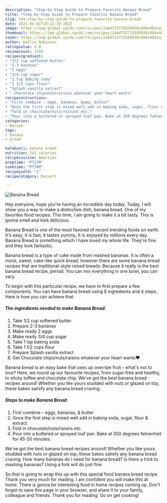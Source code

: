 ```yaml
---
description: "Step-by-Step Guide to Prepare Favorite Banana Bread"
title: "Step-by-Step Guide to Prepare Favorite Banana Bread"
slug: 144-step-by-step-guide-to-prepare-favorite-banana-bread
date: 2021-05-01T10:32:19.392Z
image: https://img-global.cpcdn.com/recipes/2a6d7237155d9930/680x482cq70/banana-bread-recipe-main-photo.jpg
thumbnail: https://img-global.cpcdn.com/recipes/2a6d7237155d9930/680x482cq70/banana-bread-recipe-main-photo.jpg
cover: https://img-global.cpcdn.com/recipes/2a6d7237155d9930/680x482cq70/banana-bread-recipe-main-photo.jpg
author: Hallie Robinson
ratingvalue: 4.8
reviewcount: 1356
recipeingredient:
- "1/2 cup softened butter"
- "2-3 bananas"
- "2 eggs"
- "3/4 cup sugar"
- "1 tsp baking soda"
- "1 1/2 cups flour"
- "Splash vanilla extract"
- " Chocolate chipsnutsraisins whatever your heart wants"
recipeinstructions:
- "First combine - eggs, bananas, &amp; butter"
- "Once the first step is mixed well add in baking soda, sugar, flour &amp; extract."
- "Fold in chocolate/nuts/raisins etc."
- "Pour into a buttered or sprayed loaf pan. Bake at 350 degrees fahrenheit for 45-50 minutes."
categories:
- Recipe
tags:
- banana
- bread

katakunci: banana bread 
nutrition: 243 calories
recipecuisine: American
preptime: "PT17M"
cooktime: "PT39M"
recipeyield: "1"
recipecategory: Dessert

---
```



![Banana Bread](https://img-global.cpcdn.com/recipes/2a6d7237155d9930/680x482cq70/banana-bread-recipe-main-photo.jpg)

Hey everyone, hope you're having an incredible day today. Today, I will show you a way to make a distinctive dish, banana bread. One of my favorites food recipes. This time, I am going to make it a bit tasty. This is gonna smell and look delicious.

Banana Bread is one of the most favored of recent trending foods on earth. It's easy, it is fast, it tastes yummy. It is enjoyed by millions every day. Banana Bread is something which I have loved my whole life. They're fine and they look fantastic.

Banana bread is a type of cake made from mashed bananas. It is often a moist, sweet, cake-like quick bread; however there are some banana bread recipes that are traditional-style raised breads. Because it really is the best banana bread recipe, period. You can mix everything in one bowl, you can vary.


To begin with this particular recipe, we have to first prepare a few components. You can have banana bread using 8 ingredients and 4 steps. Here is how you can achieve that.

<!--inarticleads1-->

##### The ingredients needed to make Banana Bread:

1. Take 1/2 cup softened butter
1. Prepare 2-3 bananas
1. Make ready 2 eggs
1. Make ready 3/4 cup sugar
1. Take 1 tsp baking soda
1. Take 1 1/2 cups flour
1. Prepare Splash vanilla extract
1. Get  Chocolate chips/nuts/raisins whatever your heart wants❤️


Banana bread is an easy bake that uses up overripe fruit - what&#39;s not to love? Here, we round up our favourite recipes, from sugar-free and healthy, to sticky toffee and chocolate chip. We&#39;ve got the best banana bread recipes around! Whether you like yours studded with nuts or glazed on top, these bakes satisfy any banana bread craving. 

<!--inarticleads2-->

##### Steps to make Banana Bread:

1. First combine - eggs, bananas, &amp; butter
1. Once the first step is mixed well add in baking soda, sugar, flour &amp; extract.
1. Fold in chocolate/nuts/raisins etc.
1. Pour into a buttered or sprayed loaf pan. Bake at 350 degrees fahrenheit for 45-50 minutes.


We&#39;ve got the best banana bread recipes around! Whether you like yours studded with nuts or glazed on top, these bakes satisfy any banana bread craving. How many bananas do I need for banana bread? Is there a trick to mashing bananas? Using a fork will do just fine. 

So that is going to wrap this up with this special food banana bread recipe. Thank you very much for reading. I am confident you will make this at home. There is gonna be interesting food in home recipes coming up. Don't forget to save this page in your browser, and share it to your family, colleague and friends. Thank you for reading. Go on get cooking!
